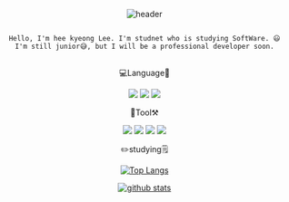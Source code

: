 

<div align=center>
  
![header](https://capsule-render.vercel.app/api?type=waving&color=timeAuto&height=300&section=header&text=반갑습니다.이희경입니다.%20&fontSize=30)



<pre>
<code>
Hello, I'm hee kyeong Lee. I'm studnet who is studying SoftWare. 😃
I'm still junior😅, but I will be a professional developer soon.
</code>
</pre>


💻Language📓

<img src="https://img.shields.io/badge/JAVA-007396?style=flat-square&logo=Java&logoColor=white"/> <img src="https://img.shields.io/badge/C++-00599C?style=flat-square&logo=c++&logoColor=white"/> <img src="https://img.shields.io/badge/Python-FFCA28?style=flat-square&logo=python&logoColor=white"/>


🧰Tool⚒️

<img src="https://img.shields.io/badge/VScode-007ACC?style=flat-square&logo=visualstudiocode&logoColor=white"/> <img src="https://img.shields.io/badge/Eclipse-2C2255?style=flat-square&logo=eclipse&logoColor=white"/> <img src="https://img.shields.io/badge/UnityEngine-9B9B9B?style=flat-square&logo=unity&logoColor=white"/> <img src="https://img.shields.io/badge/GitHub-181717?style=flat-square&logo=github&logoColor=white"/>


✏️studying🗒️

  

[![Top Langs](https://github-readme-stats.vercel.app/api/top-langs/?username=mmm5910&layout=compact)](https://github.com/mmm5910/github-readme-stats)

  
[![github stats](https://github-readme-stats.vercel.app/api?username={mmm5910(string)})](https://github.com/anuraghazra/github-readme-stats)

  


</div>
